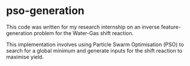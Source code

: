 # pso-generation
This code was written for my research internship on an inverse feature-generation problem for the Water-Gas shift reaction.

This implementation involves using Particle Swarm Optimisation (PSO) to search for a global minimum and generate inputs for the shift reaction to maximise yield.
